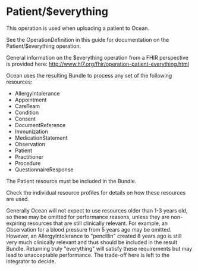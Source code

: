 # Patient/$everything

This operation is used when uploading a patient to Ocean.

See the OperationDefinition in this guide for documentation on the Patient/$everything operation.

General information on the $everything operation from a FHIR perspective is provided here:
http://www.hl7.org/fhir/operation-patient-everything.html

Ocean uses the resulting Bundle to process any set of the following resources:
- AllergyIntolerance
- Appointment
- CareTeam
- Condition
- Consent
- DocumentReference
- Immunization
- MedicationStatement
- Observation
- Patient
- Practitioner
- Procedure
- QuestionnaireResponse

The Patient resource must be included in the Bundle.

Check the individual resource profiles for details on how these resources are used.

Generally Ocean will not expect to use resources older than 1-3 years old, so these may be omitted for performance reasons, unless they are non-expiring resources that are still clinically relevant. For example, an Observation for a blood pressure from 5 years ago may be omitted. However, an AllergyIntolerance to "pencillin" created 8 years ago is still very much clinically relevant and thus should be included in the result Bundle. Returning truly "everything" will satisfy these requirements but may lead to unacceptable performance. The trade-off here is left to the integrator to decide.